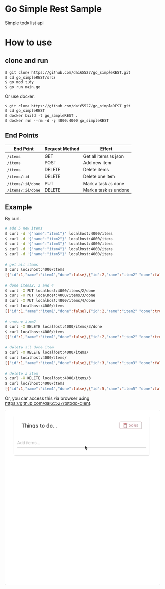 # Go Simple Rest Sample
Simple todo list api

# How to use
## clone and run

```
$ git clone https://github.com/dai65527/go_simpleREST.git
$ cd go_simpleREST/srcs
$ go mod tidy
$ go run main.go
```

Or use docker.

```
$ git clone https://github.com/dai65527/go_simpleREST.git
$ cd go_simpleREST
$ docker build -t go_simpleREST .
$ docker run --rm -d -p 4000:4000 go_simpleREST
```

## End Points

|End Point|Request Method|Effect|
| ---- | ---- | ---- |
|`/items`|GET|Get all items as json|
|`/items`|POST|Add new item|
|`/items`|DELETE|Delete items|
|`/items/:id`|DELETE|Delete one item|
|`/items/:id/done`|PUT|Mark a task as done|
|`/items/:id/done`|DELETE|Mark a task as undone|

## Example
By curl.

```sh
# add 5 new items
$ curl -d '{"name":"item1"}' localhost:4000/items
$ curl -d '{"name":"item2"}' localhost:4000/items
$ curl -d '{"name":"item3"}' localhost:4000/items
$ curl -d '{"name":"item4"}' localhost:4000/items  
$ curl -d '{"name":"item5"}' localhost:4000/items

# get all items
$ curl localhost:4000/items
[{"id":1,"name":"item1","done":false},{"id":2,"name":"item2","done":false},{"id":3,"name":"item3","done":false},{"id":4,"name":"item4","done":false},{"id":5,"name":"item5","done":false}]

# done items2, 3 and 4
$ curl -X PUT localhost:4000/items/2/done
$ curl -X PUT localhost:4000/items/3/done
$ curl -X PUT localhost:4000/items/4/done
$ curl localhost:4000/items              
[{"id":1,"name":"item1","done":false},{"id":2,"name":"item2","done":true},{"id":3,"name":"item3","done":true},{"id":4,"name":"item4","done":true},{"id":5,"name":"item5","done":false}]

# undone item3
$ curl -X DELETE localhost:4000/items/3/done
$ curl localhost:4000/items                 
[{"id":1,"name":"item1","done":false},{"id":2,"name":"item2","done":true},{"id":3,"name":"item3","done":false},{"id":4,"name":"item4","done":true},{"id":5,"name":"item5","done":false}]

# delete all done item
$ curl -X DELETE localhost:4000/items/ 
$ curl localhost:4000/items/          
[{"id":1,"name":"item1","done":false},{"id":3,"name":"item3","done":false},{"id":5,"name":"item5","done":false}]

# delete a item
$ curl -X DELETE localhost:4000/items/3
$ curl localhost:4000/items         
[{"id":1,"name":"item1","done":false},{"id":5,"name":"item5","done":false}]
```

Or, you can access this via browser using https://github.com/dai65527/tstodo-client.

![browser](/sampleimages/todoAPI.gif)
